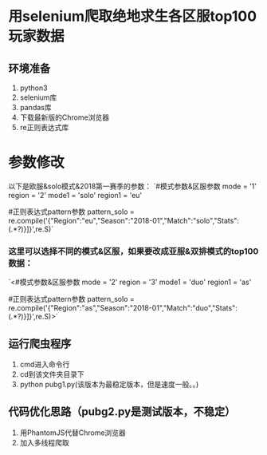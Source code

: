 # 用selenium爬取绝地求生各区服top100玩家数据

## 环境准备
1. python3
2. selenium库
3. pandas库
4. 下载最新版的Chrome浏览器
5. re正则表达式库

# 参数修改

以下是欧服&solo模式&2018第一赛季的参数： 
`#模式参数&区服参数
  mode = '1'
  region = '2'
  mode1 = 'solo'
  region1 = 'eu'
  
  #正则表达式pattern参数
  pattern_solo = re.compile('{"Region":"eu","Season":"2018-01","Match":"solo","Stats":(.*?)}]}',re.S)`

### 这里可以选择不同的模式&区服，如果要改成亚服&双排模式的top100数据：

`<#模式参数&区服参数
mode = '2'
region = '3'
mode1 = 'duo'
region1 = 'as'

#正则表达式pattern参数
pattern_solo = re.compile('{"Region":"as","Season":"2018-01","Match":"duo","Stats":(.*?)}]}',re.S)>`


## 运行爬虫程序
1. cmd进入命令行
2. cd到该文件夹目录下
3. python pubg1.py(该版本为最稳定版本，但是速度一般。。)

## 代码优化思路（pubg2.py是测试版本，不稳定）
1. 用PhantomJS代替Chrome浏览器
2. 加入多线程爬取

